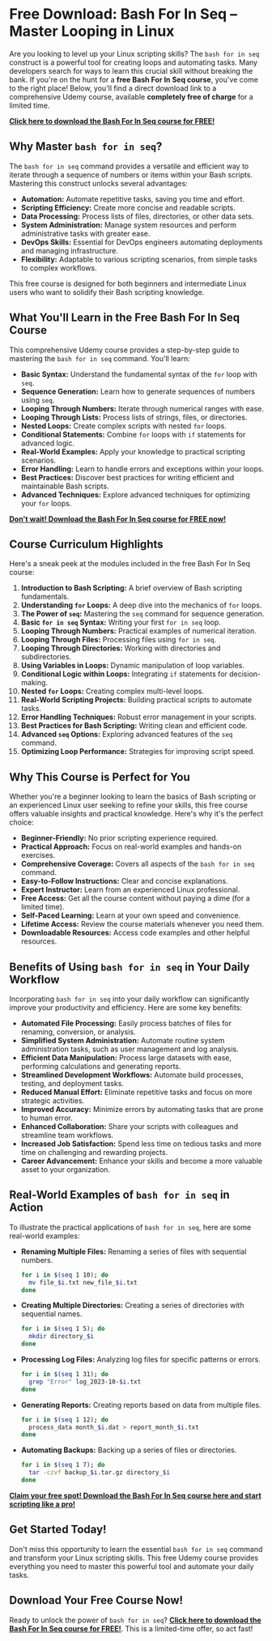 # Free Download: Bash For In Seq – Master Looping in Linux

Are you looking to level up your Linux scripting skills? The `bash for in seq` construct is a powerful tool for creating loops and automating tasks. Many developers search for ways to learn this crucial skill without breaking the bank. If you're on the hunt for a **free Bash For In Seq course**, you've come to the right place! Below, you'll find a direct download link to a comprehensive Udemy course, available **completely free of charge** for a limited time.

[**Click here to download the Bash For In Seq course for FREE!**](https://udemywork.com/bash-for-in-seq)

## Why Master `bash for in seq`?

The `bash for in seq` command provides a versatile and efficient way to iterate through a sequence of numbers or items within your Bash scripts. Mastering this construct unlocks several advantages:

*   **Automation:** Automate repetitive tasks, saving you time and effort.
*   **Scripting Efficiency:** Create more concise and readable scripts.
*   **Data Processing:** Process lists of files, directories, or other data sets.
*   **System Administration:** Manage system resources and perform administrative tasks with greater ease.
*   **DevOps Skills:** Essential for DevOps engineers automating deployments and managing infrastructure.
*   **Flexibility:** Adaptable to various scripting scenarios, from simple tasks to complex workflows.

This free course is designed for both beginners and intermediate Linux users who want to solidify their Bash scripting knowledge.

## What You'll Learn in the Free Bash For In Seq Course

This comprehensive Udemy course provides a step-by-step guide to mastering the `bash for in seq` command. You'll learn:

*   **Basic Syntax:** Understand the fundamental syntax of the `for` loop with `seq`.
*   **Sequence Generation:** Learn how to generate sequences of numbers using `seq`.
*   **Looping Through Numbers:** Iterate through numerical ranges with ease.
*   **Looping Through Lists:** Process lists of strings, files, or directories.
*   **Nested Loops:** Create complex scripts with nested `for` loops.
*   **Conditional Statements:** Combine `for` loops with `if` statements for advanced logic.
*   **Real-World Examples:** Apply your knowledge to practical scripting scenarios.
*   **Error Handling:** Learn to handle errors and exceptions within your loops.
*   **Best Practices:** Discover best practices for writing efficient and maintainable Bash scripts.
*   **Advanced Techniques:** Explore advanced techniques for optimizing your `for` loops.

[**Don't wait! Download the Bash For In Seq course for FREE now!**](https://udemywork.com/bash-for-in-seq)

## Course Curriculum Highlights

Here's a sneak peek at the modules included in the free Bash For In Seq course:

1.  **Introduction to Bash Scripting:** A brief overview of Bash scripting fundamentals.
2.  **Understanding `for` Loops:** A deep dive into the mechanics of `for` loops.
3.  **The Power of `seq`:** Mastering the `seq` command for sequence generation.
4.  **Basic `for in seq` Syntax:** Writing your first `for in seq` loop.
5.  **Looping Through Numbers:** Practical examples of numerical iteration.
6.  **Looping Through Files:** Processing files using `for in seq`.
7.  **Looping Through Directories:** Working with directories and subdirectories.
8.  **Using Variables in Loops:** Dynamic manipulation of loop variables.
9.  **Conditional Logic within Loops:** Integrating `if` statements for decision-making.
10. **Nested `for` Loops:** Creating complex multi-level loops.
11. **Real-World Scripting Projects:** Building practical scripts to automate tasks.
12. **Error Handling Techniques:** Robust error management in your scripts.
13. **Best Practices for Bash Scripting:** Writing clean and efficient code.
14. **Advanced `seq` Options:** Exploring advanced features of the `seq` command.
15. **Optimizing Loop Performance:** Strategies for improving script speed.

## Why This Course is Perfect for You

Whether you're a beginner looking to learn the basics of Bash scripting or an experienced Linux user seeking to refine your skills, this free course offers valuable insights and practical knowledge. Here's why it's the perfect choice:

*   **Beginner-Friendly:** No prior scripting experience required.
*   **Practical Approach:** Focus on real-world examples and hands-on exercises.
*   **Comprehensive Coverage:** Covers all aspects of the `bash for in seq` command.
*   **Easy-to-Follow Instructions:** Clear and concise explanations.
*   **Expert Instructor:** Learn from an experienced Linux professional.
*   **Free Access:** Get all the course content without paying a dime (for a limited time).
*   **Self-Paced Learning:** Learn at your own speed and convenience.
*   **Lifetime Access:** Review the course materials whenever you need them.
*   **Downloadable Resources:** Access code examples and other helpful resources.

## Benefits of Using `bash for in seq` in Your Daily Workflow

Incorporating `bash for in seq` into your daily workflow can significantly improve your productivity and efficiency. Here are some key benefits:

*   **Automated File Processing:** Easily process batches of files for renaming, conversion, or analysis.
*   **Simplified System Administration:** Automate routine system administration tasks, such as user management and log analysis.
*   **Efficient Data Manipulation:** Process large datasets with ease, performing calculations and generating reports.
*   **Streamlined Development Workflows:** Automate build processes, testing, and deployment tasks.
*   **Reduced Manual Effort:** Eliminate repetitive tasks and focus on more strategic activities.
*   **Improved Accuracy:** Minimize errors by automating tasks that are prone to human error.
*   **Enhanced Collaboration:** Share your scripts with colleagues and streamline team workflows.
*   **Increased Job Satisfaction:** Spend less time on tedious tasks and more time on challenging and rewarding projects.
*   **Career Advancement:** Enhance your skills and become a more valuable asset to your organization.

## Real-World Examples of `bash for in seq` in Action

To illustrate the practical applications of `bash for in seq`, here are some real-world examples:

*   **Renaming Multiple Files:** Renaming a series of files with sequential numbers.
    ```bash
    for i in $(seq 1 10); do
      mv file_$i.txt new_file_$i.txt
    done
    ```
*   **Creating Multiple Directories:** Creating a series of directories with sequential names.
    ```bash
    for i in $(seq 1 5); do
      mkdir directory_$i
    done
    ```
*   **Processing Log Files:** Analyzing log files for specific patterns or errors.
    ```bash
    for i in $(seq 1 31); do
      grep "Error" log_2023-10-$i.txt
    done
    ```
*   **Generating Reports:** Creating reports based on data from multiple files.
    ```bash
    for i in $(seq 1 12); do
      process_data month_$i.dat > report_month_$i.txt
    done
    ```
*   **Automating Backups:** Backing up a series of files or directories.
    ```bash
    for i in $(seq 1 7); do
      tar -czvf backup_$i.tar.gz directory_$i
    done
    ```

[**Claim your free spot! Download the Bash For In Seq course here and start scripting like a pro!**](https://udemywork.com/bash-for-in-seq)

## Get Started Today!

Don't miss this opportunity to learn the essential `bash for in seq` command and transform your Linux scripting skills. This free Udemy course provides everything you need to master this powerful tool and automate your daily tasks.

## Download Your Free Course Now!

Ready to unlock the power of `bash for in seq`? **[Click here to download the Bash For In Seq course for FREE!](https://udemywork.com/bash-for-in-seq)**. This is a limited-time offer, so act fast!
